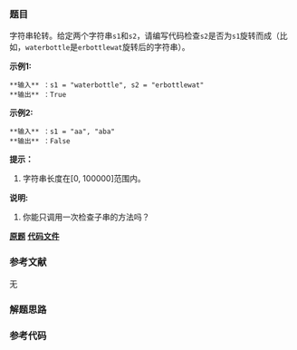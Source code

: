 ### 题目
字符串轮转。给定两个字符串`s1`和`s2`，请编写代码检查`s2`是否为`s1`旋转而成（比如，`waterbottle`是`erbottlewat`旋转后的字符串）。

**示例1:**

    
    
    **输入** ：s1 = "waterbottle", s2 = "erbottlewat"
    **输出** ：True
    

**示例2:**

    
    
    **输入** ：s1 = "aa", "aba"
    **输出** ：False
    

**提示：**

  1. 字符串长度在[0, 100000]范围内。

**说明:**

  1. 你能只调用一次检查子串的方法吗？

 **[原题](https://leetcode-cn.com/problems/string-rotation-lcci/)**    **[代码文件]()**


### 参考文献
无

### 解题思路




### 参考代码

```go


```




